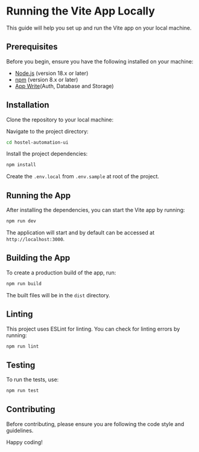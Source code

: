 # Running the Vite App Locally

This guide will help you set up and run the Vite app on your local machine.

## Prerequisites

Before you begin, ensure you have the following installed on your machine:

- [Node.js](https://nodejs.org/en/download/) (version 18.x or later)
- [npm](https://www.npmjs.com/get-npm) (version 8.x or later)
- [App Write](https://cloud.appwrite.io/)(Auth, Database and Storage)

## Installation

Clone the repository to your local machine:

Navigate to the project directory:

```bash
cd hostel-automation-ui
```

Install the project dependencies:

```bash
npm install
```

Create the `.env.local` from `.env.sample` at root of the project.

## Running the App

After installing the dependencies, you can start the Vite app by running:

```bash
npm run dev
```

The application will start and by default can be accessed at `http://localhost:3000`.

## Building the App

To create a production build of the app, run:

```bash
npm run build
```

The built files will be in the `dist` directory.

## Linting

This project uses ESLint for linting. You can check for linting errors by running:

```bash
npm run lint
```

## Testing

To run the tests, use:

```bash
npm run test
```

## Contributing

Before contributing, please ensure you are following the code style and guidelines.

Happy coding!

